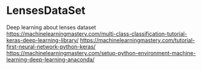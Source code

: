 # LensesDataSet
Deep learning about lenses dataset
https://machinelearningmastery.com/multi-class-classification-tutorial-keras-deep-learning-library/
https://machinelearningmastery.com/tutorial-first-neural-network-python-keras/
https://machinelearningmastery.com/setup-python-environment-machine-learning-deep-learning-anaconda/
